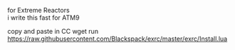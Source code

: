 for Extreme Reactors                
i write this fast for ATM9             


copy and paste in CC   wget run https://raw.githubusercontent.com/Blackspack/exrc/master/exrc/Install.lua
